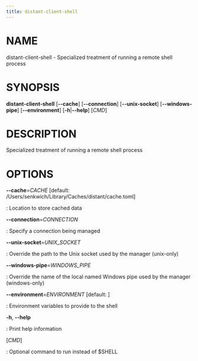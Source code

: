 ```yaml
---
title: distant-client-shell
---
```


# NAME

distant-client-shell - Specialized treatment of running a remote shell
process

# SYNOPSIS

**distant-client-shell** \[**\--cache**\] \[**\--connection**\]
\[**\--unix-socket**\] \[**\--windows-pipe**\] \[**\--environment**\]
\[**-h**\|**\--help**\] \[*CMD*\]

# DESCRIPTION

Specialized treatment of running a remote shell process

# OPTIONS

**\--cache**=*CACHE* \[default: /Users/senkwich/Library/Caches/distant/cache.toml\]

:   Location to store cached data

**\--connection**=*CONNECTION*

:   Specify a connection being managed

**\--unix-socket**=*UNIX_SOCKET*

:   Override the path to the Unix socket used by the manager (unix-only)

**\--windows-pipe**=*WINDOWS_PIPE*

:   Override the name of the local named Windows pipe used by the
    manager (windows-only)

**\--environment**=*ENVIRONMENT* \[default: \]

:   Environment variables to provide to the shell

**-h**, **\--help**

:   Print help information

\[*CMD*\]

:   Optional command to run instead of \$SHELL
